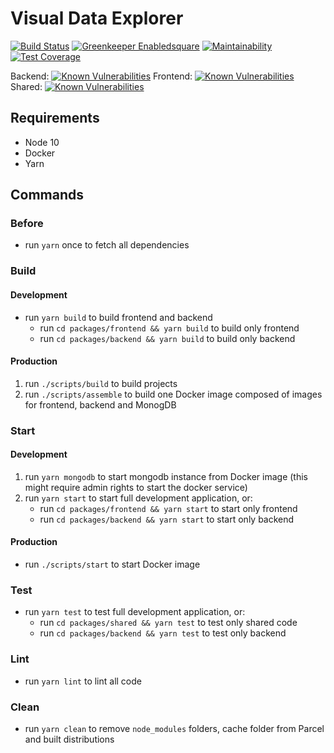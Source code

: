 # Visual Data Explorer

[![Build Status](https://travis-ci.com/floric/dranim.svg?branch=master)](https://travis-ci.com/floric/dranim)
[![Greenkeeper Enabledsquare](https://img.shields.io/badge/Greenkeeper-enabled-4c1.svg?colorA=555&style=flat-square)](https://greenkeeper.io/)
[![Maintainability](https://api.codeclimate.com/v1/badges/11ca2c9099496836609c/maintainability)](https://codeclimate.com/github/floric/dranim/maintainability)
[![Test Coverage](https://api.codeclimate.com/v1/badges/11ca2c9099496836609c/test_coverage)](https://codeclimate.com/github/floric/dranim/test_coverage)

Backend: [![Known Vulnerabilities](https://snyk.io/test/github/floric/dranim/badge.svg?targetFile=packages/backend/package.json)](https://snyk.io/test/github/floric/dranim) Frontend: [![Known Vulnerabilities](https://snyk.io/test/github/floric/dranim/badge.svg?targetFile=packages/frontend/package.json)](https://snyk.io/test/github/floric/dranim) Shared: [![Known Vulnerabilities](https://snyk.io/test/github/floric/dranim/badge.svg?targetFile=packages/shared/package.json)](https://snyk.io/test/github/floric/dranim)

## Requirements

- Node 10
- Docker
- Yarn

## Commands

### Before

- run `yarn` once to fetch all dependencies

### Build

#### Development

- run `yarn build` to build frontend and backend
  - run `cd packages/frontend && yarn build` to build only frontend
  - run `cd packages/backend && yarn build` to build only backend

#### Production

1.  run `./scripts/build` to build projects
2.  run `./scripts/assemble` to build one Docker image composed of images for frontend, backend and MonogDB

### Start

#### Development

1.  run `yarn mongodb` to start mongodb instance from Docker image (this might require admin rights to start the docker service)
2.  run `yarn start` to start full development application, or:
    - run `cd packages/frontend && yarn start` to start only frontend
    - run `cd packages/backend && yarn start` to start only backend

#### Production

- run `./scripts/start` to start Docker image

### Test

- run `yarn test` to test full development application, or:
  - run `cd packages/shared && yarn test` to test only shared code
  - run `cd packages/backend && yarn test` to test only backend

### Lint

- run `yarn lint` to lint all code

### Clean

- run `yarn clean` to remove `node_modules` folders, cache folder from Parcel and built distributions

